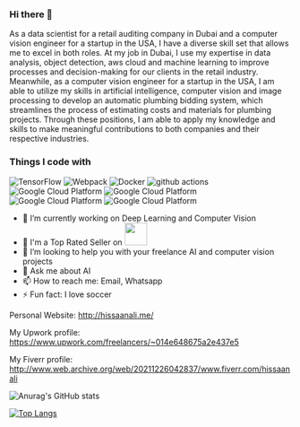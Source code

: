 ### Hi there 👋

As a data scientist for a retail auditing company in Dubai and a computer vision engineer for a startup in the USA, I have a diverse skill set that allows me to excel in both roles. At my job in Dubai, I use my expertise in data analysis, object detection, aws cloud and  machine learning to improve processes and decision-making for our clients in the retail industry. Meanwhile, as a computer vision engineer for a startup in the USA, I am able to utilize my skills in artificial intelligence, computer vision and image processing to develop an automatic plumbing bidding system, which streamlines the process of estimating costs and materials for plumbing projects. Through these positions, I am able to apply my knowledge and skills to make meaningful contributions to both companies and their respective industries.

<h3>Things I code with</h3>
<p>
  <img alt="TensorFlow" src="https://camo.githubusercontent.com/fec001b73f0253a3b7036f8cd5135d35797f0db64e9399903fc62e588e15ef43/68747470733a2f2f696d672e736869656c64732e696f2f62616467652f54656e736f72466c6f772d2532334646364630302e7376673f7374796c653d666f722d7468652d6261646765266c6f676f3d54656e736f72466c6f77266c6f676f436f6c6f723d7768697465" />
  <img alt="Webpack" src="https://camo.githubusercontent.com/a1b2dac5667822ee0d98ae6d799da61987fd1658dfeb4d2ca6e3c99b1535ebd8/68747470733a2f2f696d672e736869656c64732e696f2f62616467652f707974686f6e2d3336373041303f7374796c653d666f722d7468652d6261646765266c6f676f3d707974686f6e266c6f676f436f6c6f723d666664643534" /> 
  <img alt="Docker" src="https://camo.githubusercontent.com/15ab61ce30a10d53ef73580f936329f8308021ebf6dc90f51c817d522516d40f/68747470733a2f2f696d672e736869656c64732e696f2f62616467652f5079546f7263682d2532334545344332432e7376673f7374796c653d666f722d7468652d6261646765266c6f676f3d5079546f726368266c6f676f436f6c6f723d7768697465" />
  <img alt="github actions" src="https://camo.githubusercontent.com/96796a43b2c70f9c57f3ad251efd2073b828ab3037e4af502c7c409f9564d2b7/68747470733a2f2f696d672e736869656c64732e696f2f62616467652f4b657261732d2532334430303030302e7376673f7374796c653d666f722d7468652d6261646765266c6f676f3d4b65726173266c6f676f436f6c6f723d7768697465" />
  <img alt="Google Cloud Platform" src="https://camo.githubusercontent.com/5e8b6493343a841ed161f1862e7de688f67ba8809ad0a76a8f04af618ab2c3bf/68747470733a2f2f696d672e736869656c64732e696f2f62616467652f7363696b69742d2d6c6561726e2d2532334637393331452e7376673f7374796c653d666f722d7468652d6261646765266c6f676f3d7363696b69742d6c6561726e266c6f676f436f6c6f723d7768697465" />
  <img alt="Google Cloud Platform" src="https://camo.githubusercontent.com/a1c5e9056e3be1e1058d8517b025af60f61f75395a78245776db71a7703aff9c/68747470733a2f2f696d672e736869656c64732e696f2f62616467652f6e756d70792d2532333031333234332e7376673f7374796c653d666f722d7468652d6261646765266c6f676f3d6e756d7079266c6f676f436f6c6f723d7768697465" />
  <img alt="Google Cloud Platform" src="https://camo.githubusercontent.com/f737c8a9e60949e59f80fcca0b0019df76efb3c8ae56d38736bb93e44b447000/68747470733a2f2f696d672e736869656c64732e696f2f62616467652f70616e6461732d2532333135303435382e7376673f7374796c653d666f722d7468652d6261646765266c6f676f3d70616e646173266c6f676f436f6c6f723d7768697465" />
  <img alt="Google Cloud Platform" src="https://camo.githubusercontent.com/01a0e0358e1ce867c57b40f3fc5e037d6f0b7b8946ad9856749b3cf1830c0767/68747470733a2f2f696d672e736869656c64732e696f2f62616467652f6f70656e63762d25323377686974652e7376673f7374796c653d666f722d7468652d6261646765266c6f676f3d6f70656e6376266c6f676f436f6c6f723d7768697465" />

  
</p>



- 🔭 I’m currently working on Deep Learning and Computer Vision
- 🌱 I'm a Top Rated Seller on <img src = "https://logos-world.net/wp-content/uploads/2021/04/Upwork-Logo.png" width = 40>
- 🤔 I’m looking to help you with your freelance AI and computer vision projects
- 💬 Ask me about AI
- 📫 How to reach me: Email, Whatsapp
- ⚡ Fun fact: I love soccer


Personal Website: http://hissaanali.me/

My Upwork profile: https://www.upwork.com/freelancers/~014e648675a2e437e5

My Fiverr profile: http://www.web.archive.org/web/20211226042837/www.fiverr.com/hissaanali

![Anurag's GitHub stats](https://github-readme-stats.vercel.app/api?username=HissaanAli&show_icons=true&theme=algolia&count_private=true)

[![Top Langs](https://github-readme-stats.vercel.app/api/top-langs/?username=HissaanAli&count_private=true&theme=algolia&layout=compact)]([https://github.com/anuraghazra/github-readme-stats](https://github.com/HissaanAli))
